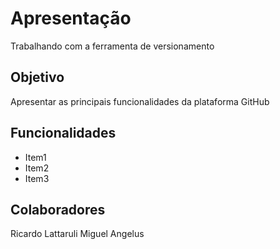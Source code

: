 # Apresentação
Trabalhando com a ferramenta de versionamento

## Objetivo

Apresentar as principais funcionalidades da plataforma GitHub

## Funcionalidades

* Item1
* Item2
* Item3

## Colaboradores
Ricardo Lattaruli 
Miguel Angelus
